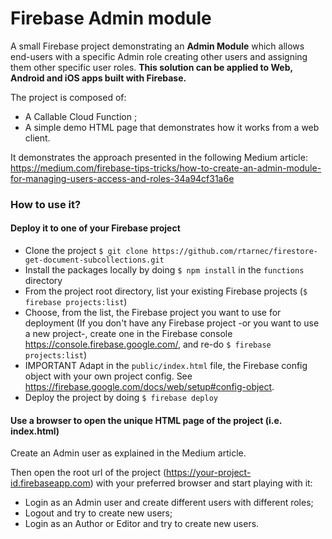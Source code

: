 # Firebase Admin module

A small Firebase project demonstrating an **Admin Module** which allows end-users with a specific Admin role creating other users and assigning them other specific user roles. **This solution can be applied to Web, Android and iOS apps built with Firebase.**

The project is composed of:

- A Callable Cloud Function ;
- A simple demo HTML page that demonstrates how it works from a web client.

It demonstrates the approach presented in the following Medium article: https://medium.com/firebase-tips-tricks/how-to-create-an-admin-module-for-managing-users-access-and-roles-34a94cf31a6e

### How to use it?

#### Deploy it to one of your Firebase project

- Clone the project `$ git clone https://github.com/rtarnec/firestore-get-document-subcollections.git`
- Install the packages locally by doing `$ npm install` in the `functions` directory
- From the project root directory, list your existing Firebase projects (`$ firebase projects:list`)
- Choose, from the list, the Firebase project you want to use for deployment (If you don't have any Firebase project -or you want to use a new project-, create one in the Firebase console https://console.firebase.google.com/, and re-do `$ firebase projects:list`)
- IMPORTANT Adapt in the `public/index.html` file, the Firebase config object with your own project config. See https://firebase.google.com/docs/web/setup#config-object.
- Deploy the project by doing `$ firebase deploy`

#### Use a browser to open the unique HTML page of the project (i.e. index.html)

Create an Admin user as explained in the Medium article.

Then open the root url of the project (https://your-project-id.firebaseapp.com) with your preferred browser and start playing with it:

- Login as an Admin user and create different users with different roles;
- Logout and try to create new users;
- Login as an Author or Editor and try to create new users.
